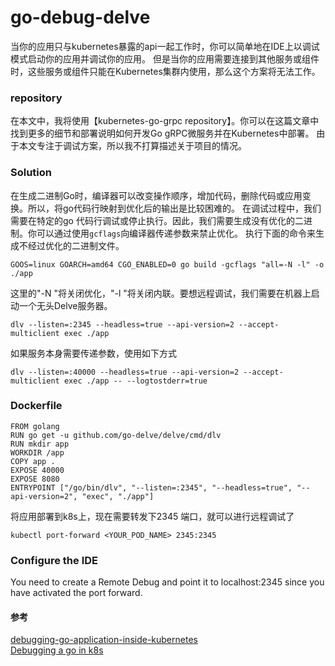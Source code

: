 # go-debug-delve
当你的应用只与kubernetes暴露的api一起工作时，你可以简单地在IDE上以调试模式启动你的应用并调试你的应用。
但是当你的应用需要连接到其他服务或组件时，这些服务或组件只能在Kubernetes集群内使用，那么这个方案将无法工作。
### repository
在本文中，我将使用【kubernetes-go-grpc repository】。你可以在这篇文章中找到更多的细节和部署说明如何开发Go gRPC微服务并在Kubernetes中部署。
由于本文专注于调试方案，所以我不打算描述关于项目的情况。

### Solution
在生成二进制Go时，编译器可以改变操作顺序，增加代码，删除代码或应用变换。所以，将go代码行映射到优化后的输出是比较困难的。
在调试过程中，我们需要在特定的go 代码行调试或停止执行。因此，我们需要生成没有优化的二进制。你可以通过使用`gcflags`向编译器传递参数来禁止优化。
执行下面的命令来生成不经过优化的二进制文件。
```
GOOS=linux GOARCH=amd64 CGO_ENABLED=0 go build -gcflags "all=-N -l" -o ./app
```
这里的"-N "将关闭优化，"-l "将关闭内联。要想远程调试，我们需要在机器上启动一个无头Delve服务器。
```
dlv --listen=:2345 --headless=true --api-version=2 --accept-multiclient exec ./app
```
如果服务本身需要传递参数，使用如下方式
```
dlv --listen=:40000 --headless=true --api-version=2 --accept-multiclient exec ./app -- --logtostderr=true
```
### Dockerfile
```
FROM golang
RUN go get -u github.com/go-delve/delve/cmd/dlv
RUN mkdir app
WORKDIR /app
COPY app .
EXPOSE 40000
EXPOSE 8080
ENTRYPOINT ["/go/bin/dlv", "--listen=:2345", "--headless=true", "--api-version=2", "exec", "./app"]
```
将应用部署到k8s上，现在需要转发下2345 端口，就可以进行远程调试了
```
kubectl port-forward <YOUR_POD_NAME> 2345:2345
```
### Configure the IDE 
You need to create a Remote Debug and point it to localhost:2345 since you have activated the port forward.


#### 参考
[debugging-go-application-inside-kubernetes](https://hackernoon.com/debugging-go-application-inside-kubernetes-from-ide-h5683xeb)
<br>
[Debugging a go in k8s](https://itnext.io/debug-a-go-application-in-kubernetes-from-ide-c45ad26d8785)
